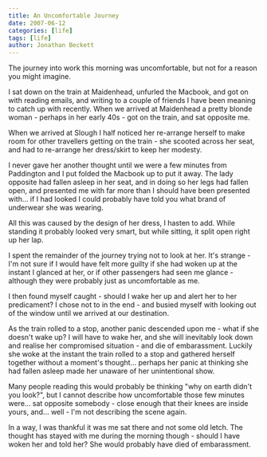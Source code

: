 ```yaml
---
title: An Uncomfortable Journey
date: 2007-06-12
categories: [life]
tags: [life]
author: Jonathan Beckett
---
```


The journey into work this morning was uncomfortable, but not for a reason you might imagine.

I sat down on the train at Maidenhead, unfurled the Macbook, and got on with reading emails, and writing to a couple of friends I have been meaning to catch up with recently. When we arrived at Maidenhead a pretty blonde woman - perhaps in her early 40s - got on the train, and sat opposite me.

When we arrived at Slough I half noticed her re-arrange herself to make room for other travellers getting on the train - she scooted across her seat, and had to re-arrange her dress/skirt to keep her modesty.

I never gave her another thought until we were a few minutes from Paddington and I put folded the Macbook up to put it away. The lady opposite had fallen asleep in her seat, and in doing so her legs had fallen open, and presented me with far more than I should have been presented with... if I had looked I could probably have told you what brand of underwear she was wearing.

All this was caused by the design of her dress, I hasten to add. While standing it probably looked very smart, but while sitting, it split open right up her lap.

I spent the remainder of the journey trying not to look at her. It's strange - I'm not sure if I would have felt more guilty if she had woken up at the instant I glanced at her, or if other passengers had seen me glance - although they were probably just as uncomfortable as me.

I then found myself caught - should I wake her up and alert her to her predicament? I chose not to in the end - and busied myself with looking out of the window until we arrived at our destination.

As the train rolled to a stop, another panic descended upon me - what if she doesn't wake up? I will have to wake her, and she will inevitably look down and realise her compromised situation - and die of embarassment. Luckily she woke at the instant the train rolled to a stop and gathered herself together without a moment's thought... perhaps her panic at thinking she had fallen asleep made her unaware of her unintentional show.

Many people reading this would probably be thinking "why on earth didn't you look?", but I cannot describe how uncomfortable those few minutes were... sat opposite somebody - close enough that their knees are inside yours, and... well - I'm not describing the scene again.

In a way, I was thankful it was me sat there and not some old letch. The thought has stayed with me during the morning though - should I have woken her and told her? She would probably have died of embarassment.